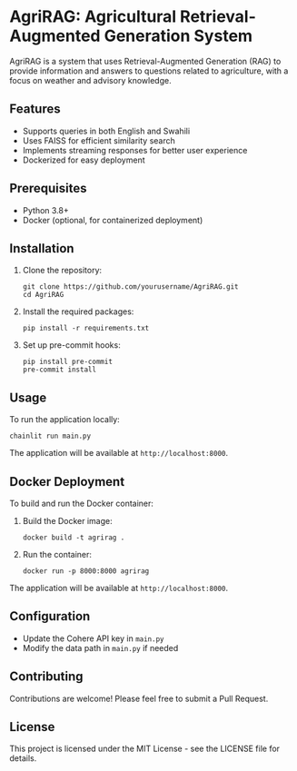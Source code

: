 # AgriRAG: Agricultural Retrieval-Augmented Generation System

AgriRAG is a system that uses Retrieval-Augmented Generation (RAG) to provide information and answers to questions related to agriculture, with a focus on weather and advisory knowledge.

## Features

- Supports queries in both English and Swahili
- Uses FAISS for efficient similarity search
- Implements streaming responses for better user experience
- Dockerized for easy deployment

## Prerequisites

- Python 3.8+
- Docker (optional, for containerized deployment)

## Installation

1. Clone the repository:
   ```
   git clone https://github.com/yourusername/AgriRAG.git
   cd AgriRAG
   ```

2. Install the required packages:
   ```
   pip install -r requirements.txt
   ```

3. Set up pre-commit hooks:
   ```
   pip install pre-commit
   pre-commit install
   ```

## Usage

To run the application locally:

```
chainlit run main.py
```

The application will be available at `http://localhost:8000`.

## Docker Deployment

To build and run the Docker container:

1. Build the Docker image:
   ```
   docker build -t agrirag .
   ```

2. Run the container:
   ```
   docker run -p 8000:8000 agrirag
   ```

The application will be available at `http://localhost:8000`.

## Configuration

- Update the Cohere API key in `main.py`
- Modify the data path in `main.py` if needed

## Contributing

Contributions are welcome! Please feel free to submit a Pull Request.

## License

This project is licensed under the MIT License - see the LICENSE file for details.
